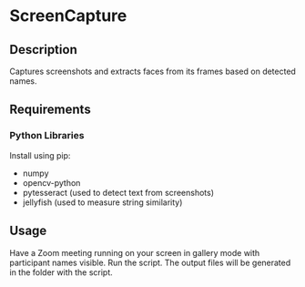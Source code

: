 # ScreenCapture

## Description

Captures screenshots and extracts faces from its frames based on detected names.

## Requirements
### Python Libraries
Install using pip:
- numpy
- opencv-python 
- pytesseract (used to detect text from screenshots)
- jellyfish (used to measure string similarity)

## Usage
Have a Zoom meeting running on your screen in gallery mode with participant names visible. Run the script. The output files will be generated in the folder with the script.


